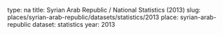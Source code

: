 type: na
title: Syrian Arab Republic / National Statistics (2013)
slug: places/syrian-arab-republic/datasets/statistics/2013
place: syrian-arab-republic
dataset: statistics
year: 2013

